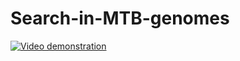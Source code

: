 # Search-in-MTB-genomes



[![Video demonstration](http://img.youtube.com/vi/tuSEmQGKez4&feature/0.jpg)](http://www.youtube.com/watch?v=tuSEmQGKez4&feature)
